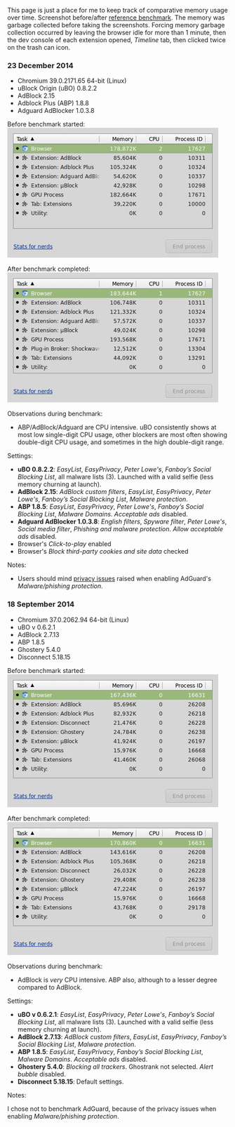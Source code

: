This page is just a place for me to keep track of comparative memory usage over time. Screenshot before/after [reference benchmark](./Reference-benchmark). The memory was garbage collected before taking the screenshots. Forcing memory garbage collection occurred by leaving the browser idle for more than 1 minute, then the dev console of each extension opened, _Timeline_ tab, then clicked twice on the trash can icon.

### 23 December 2014

- Chromium 39.0.2171.65 64-bit (Linux)
- uBlock Origin (uBO) 0.8.2.2
- AdBlock 2.15
- Adblock Plus (ABP) 1.8.8
- Adguard AdBlocker 1.0.3.8

Before benchmark started:<br>
![before](https://raw.githubusercontent.com/gorhill/uBlock/master/doc/benchmarks/mem-usage-20141223-before.png)

After benchmark completed:<br>
![after](https://raw.githubusercontent.com/gorhill/uBlock/master/doc/benchmarks/mem-usage-20141223-after.png)

Observations during benchmark:
- ABP/AdBlock/Adguard are CPU intensive. uBO consistently shows at most low single-digit CPU usage, other blockers are most often showing double-digit CPU usage, and sometimes in the high double-digit range.

Settings:
- **uBO 0.8.2.2**: _EasyList_, _EasyPrivacy_, _Peter Lowe's_, _Fanboy’s Social Blocking List‎_, all malware lists (3). Launched with a valid selfie (less memory churning at launch).
- **AdBlock 2.15**: _AdBlock custom filters_, _EasyList_, _EasyPrivacy_, _Peter Lowe's_, _Fanboy’s Social Blocking List‎_, _Malware protection_.
- **ABP 1.8.5**: _EasyList_, _EasyPrivacy_, _Peter Lowe's_, _Fanboy’s Social Blocking List‎_, _Malware Domains_. _Acceptable ads_ disabled.
- **Adguard AdBlocker 1.0.3.8**: _English filters_, _Spyware filter_, _Peter Lowe's_, _Social media filter‎_, _Phishing and malware protection_. _Allow acceptable ads_ disabled.
- Browser's _Click-to-play_ enabled
- Browser's _Block third-party cookies and site data_ checked

Notes:

- Users should mind [privacy issues](https://kb.adguard.com/en/general/how-malware-protection-works#extensions) raised when enabling AdGuard's _Malware/phishing protection_.

### 18 September 2014

- Chromium 37.0.2062.94 64-bit (Linux)
- uBO v 0.6.2.1
- AdBlock 2.7.13
- ABP 1.8.5
- Ghostery 5.4.0
- Disconnect 5.18.15

Before benchmark started:<br>
![before](https://raw.githubusercontent.com/gorhill/uBlock/master/doc/benchmarks/mem-usage-20140918-before.png)

After benchmark completed:<br>
![after](https://raw.githubusercontent.com/gorhill/uBlock/master/doc/benchmarks/mem-usage-20140918-after.png)

Observations during benchmark:
- AdBlock is *very* CPU intensive. ABP also, although to a lesser degree compared to AdBlock.

Settings:
- **uBO v 0.6.2.1**: _EasyList_, _EasyPrivacy_, _Peter Lowe's_, _Fanboy’s Social Blocking List‎_, all malware lists (3). Launched with a valid selfie (less memory churning at launch).
- **AdBlock 2.7.13**: _AdBlock custom filters_, _EasyList_, _EasyPrivacy_, _Fanboy’s Social Blocking List‎_, _Malware protection_.
- **ABP 1.8.5**: _EasyList_, _EasyPrivacy_, _Fanboy’s Social Blocking List‎_, _Malware Domains_. _Acceptable ads_ disabled.
- **Ghostery 5.4.0**: _Blocking all trackers_. Ghostrank not selected. _Alert bubble_ disabled.
- **Disconnect 5.18.15**: Default settings.

Notes:

I chose not to benchmark AdGuard, because of the privacy issues when enabling _Malware/phishing protection_.
